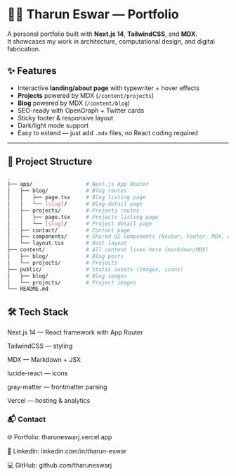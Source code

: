 # 🧑‍💻 Tharun Eswar — Portfolio

A personal portfolio built with **Next.js 14**, **TailwindCSS**, and **MDX**.  
It showcases my work in architecture, computational design, and digital fabrication.  

## ✨ Features
- Interactive **landing/about page** with typewriter + hover effects  
- **Projects** powered by MDX (`/content/projects`)  
- **Blog** powered by MDX (`/content/blog`)  
- SEO-ready with OpenGraph + Twitter cards  
- Sticky footer & responsive layout  
- Dark/light mode support  
- Easy to extend — just add `.mdx` files, no React coding required  

---

## 📂 Project Structure

```bash
.
├── app/                 # Next.js App Router
│   ├── blog/            # Blog routes
│   │   ├── page.tsx     # Blog listing page
│   │   └── [slug]/      # Blog detail page
│   ├── projects/        # Projects routes
│   │   ├── page.tsx     # Projects listing page
│   │   └── [slug]/      # Project detail page
│   ├── contact/         # Contact page
│   ├── components/      # Shared UI components (Navbar, Footer, MDX, etc.)
│   └── layout.tsx       # Root layout
├── content/             # All content lives here (markdown/MDX)
│   ├── blog/            # Blog posts
│   └── projects/        # Projects
├── public/              # Static assets (images, icons)
│   ├── blog/            # Blog images
│   └── projects/        # Project images
└── README.md
```

## 🛠️ Tech Stack

Next.js 14
 — React framework with App Router

TailwindCSS
 — styling

MDX
 — Markdown + JSX

lucide-react
 — icons

gray-matter
 — frontmatter parsing

Vercel
 — hosting & analytics

### 📬 Contact

🌐 Portfolio: tharuneswarj.vercel.app

💼 LinkedIn: linkedin.com/in/tharun-eswar

💻 GitHub: github.com/tharuneswarj
